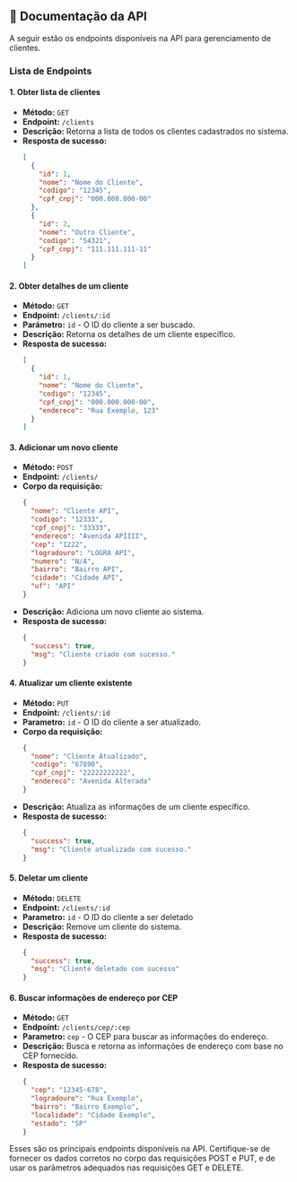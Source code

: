## 📖 Documentação da API

A seguir estão os endpoints disponíveis na API para gerenciamento de clientes.

### Lista de Endpoints

#### 1. Obter lista de clientes
- **Método:** `GET`
- **Endpoint:** `/clients`
- **Descrição:** Retorna a lista de todos os clientes cadastrados no sistema.
- **Resposta de sucesso:**
  ```json
  [
    {
      "id": 1,
      "nome": "Nome do Cliente",
      "codigo": "12345",
      "cpf_cnpj": "000.000.000-00"
    },
    {
      "id": 2,
      "nome": "Outro Cliente",
      "codigo": "54321",
      "cpf_cnpj": "111.111.111-11"
    }
  ]
  ```
#### 2. Obter detalhes de um cliente
- **Método:** `GET`
- **Endpoint:** `/clients/:id`
- **Parámetro:** `id` - O ID do cliente a ser buscado.
- **Descrição:** Retorna os detalhes de um cliente específico.
- **Resposta de sucesso:**
  ```json
  [
    {
      "id": 1,
      "nome": "Nome do Cliente",
      "codigo": "12345",
      "cpf_cnpj": "000.000.000-00",
      "endereco": "Rua Exemplo, 123"
    }
  ]
  ```
#### 3. Adicionar um novo cliente
- **Método:** `POST`
- **Endpoint:** `/clients/`
- **Corpo da requisição:**
  ```json
  {
    "nome": "Cliente API",
    "codigo": "12333",
    "cpf_cnpj": "33333",
    "endereco": "Avenida APIIII",
    "cep": "1222",
    "logradouro": "LOGRA API",
    "numero": "N/A",
    "bairro": "Bairro API",
    "cidade": "Cidade API",
    "uf": "API"
  }
  ```
- **Descrição:** Adiciona um novo cliente ao sistema.
- **Resposta de sucesso:**
  ```json
  {
    "success": true,
    "msg": "Cliente criado com sucesso."
  }
  ```
#### 4. Atualizar um cliente existente
- **Método:** `PUT`
- **Endpoint:** `/clients/:id`
- **Parametro:** `id` - O ID do cliente a ser atualizado.
- **Corpo da requisição:**
  ```json
  {
    "nome": "Cliente Atualizado",
    "codigo": "67890",
    "cpf_cnpj": "22222222222",
    "endereco": "Avenida Alterada"
  }
  ```
- **Descrição:** Atualiza as informações de um cliente específico.
- **Resposta de sucesso:**
  ```json
  {
    "success": true,
    "msg": "Cliente atualizado com sucesso."
  }
  ```
#### 5. Deletar um cliente
- **Método:** `DELETE`
- **Endpoint:** `/clients/:id`
- **Parametro:** `id` - O ID do cliente a ser deletado
- **Descrição:** Remove um cliente do sistema.
- **Resposta de sucesso:**
  ```json
  {
    "success": true,
    "msg": "Cliente deletado com sucesso"
  }
  ```
#### 6. Buscar informações de endereço por CEP
- **Método:** `GET`
- **Endpoint:** `/clients/cep/:cep`
- **Parametro:** `cep` - O CEP para buscar as informações do endereço.
- **Descrição:** Busca e retorna as informações de endereço com base no CEP fornecido.
- **Resposta de sucesso:**
  ```json
  {
    "cep": "12345-678",
    "logradouro": "Rua Exemplo",
    "bairro": "Bairro Exemplo",
    "localidade": "Cidade Exemplo",
    "estado": "SP"
  }
  ```
Esses são os principais endpoints disponíveis na API. Certifique-se de fornecer os dados corretos no corpo das requisições POST e PUT, e de usar os parâmetros adequados nas requisições GET e DELETE.
